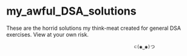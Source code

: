 # my_awful_DSA_solutions
These are the horrid solutions my think-meat created for general DSA exercises. View at your own risk.

                                                   ⊂(◉‿◉)つ
